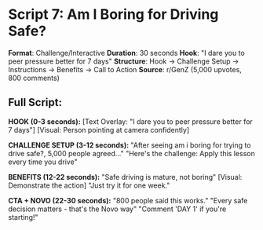 # Script 7: Am I Boring for Driving Safe?

**Format**: Challenge/Interactive
**Duration**: 30 seconds
**Hook**: "I dare you to peer pressure better for 7 days"
**Structure**: Hook → Challenge Setup → Instructions → Benefits → Call to Action
**Source**: r/GenZ (5,000 upvotes, 800 comments)

## Full Script:

**HOOK (0-3 seconds):**
[Text Overlay: "I dare you to peer pressure better for 7 days"]
[Visual: Person pointing at camera confidently]

**CHALLENGE SETUP (3-12 seconds):**
"After seeing am i boring for trying to drive safe?, 5,000 people agreed..."
"Here's the challenge: Apply this lesson every time you drive"

**BENEFITS (12-22 seconds):**
"Safe driving is mature, not boring"
[Visual: Demonstrate the action]
"Just try it for one week."

**CTA + NOVO (22-30 seconds):**
"800 people said this works."
"Every safe decision matters - that's the Novo way"
"Comment 'DAY 1' if you're starting!"